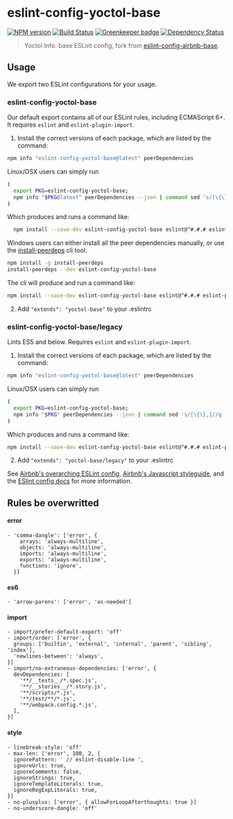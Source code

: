 # eslint-config-yoctol-base

[![NPM version][npm-image]][npm-url]
[![Build Status][travis-image]][travis-url]
[![Greenkeeper badge](https://badges.greenkeeper.io/Yoctol/eslint-config-yoctol-base.svg)](https://greenkeeper.io/)
[![Dependency Status][david_img]][david_site]

> Yoctol Info. base ESLint config, fork from [eslint-config-airbnb-base](https://github.com/airbnb/javascript/tree/master/packages/eslint-config-airbnb-base).

## Usage

We export two ESLint configurations for your usage.

### eslint-config-yoctol-base

Our default export contains all of our ESLint rules, including ECMAScript 6+. It requires `eslint` and `eslint-plugin-import`.

1. Install the correct versions of each package, which are listed by the command:


```sh
npm info "eslint-config-yoctol-base@latest" peerDependencies
```

Linux/OSX users can simply run

```sh
(
  export PKG=eslint-config-yoctol-base;
  npm info "$PKG@latest" peerDependencies --json | command sed 's/[\{\},]//g ; s/: /@/g' | xargs npm install --save-dev "$PKG@latest"
)
```

Which produces and runs a command like:

```sh
  npm install --save-dev eslint-config-yoctol-base eslint@^#.#.# eslint-plugin-import@^#.#.# eslint-plugin-prettier@^#.#.#
```

Windows users can either install all the peer dependencies manually, or use the [install-peerdeps](https://github.com/nathanhleung/install-peerdeps) cli tool.

```sh
npm install -g install-peerdeps
install-peerdeps --dev eslint-config-yoctol-base
```

The cli will produce and run a command like:

```sh
npm install --save-dev eslint-config-yoctol-base eslint@^#.#.# eslint-plugin-import@^#.#.# eslint-plugin-prettier@^#.#.#
```

2. Add `"extends": "yoctol-base"` to your .eslintrc

### eslint-config-yoctol-base/legacy

Lints ES5 and below. Requires `eslint` and `eslint-plugin-import`.

1. Install the correct versions of each package, which are listed by the command:


```sh
npm info "eslint-config-yoctol-base@latest" peerDependencies
```

Linux/OSX users can simply run

```sh
(
  export PKG=eslint-config-yoctol-base;
  npm info "$PKG" peerDependencies --json | command sed 's/[\{\},]//g ; s/: /@/g' | xargs npm install --save-dev "$PKG"
)
```

Which produces and runs a command like:

```sh
npm install --save-dev eslint-config-yoctol-base eslint@^#.#.# eslint-plugin-import@^#.#.# eslint-plugin-prettier@^#.#.#
```

2. Add `"extends": "yoctol-base/legacy"` to your .eslintrc

See [Airbnb's overarching ESLint config](https://npmjs.com/eslint-config-airbnb), [Airbnb's Javascript styleguide](https://github.com/airbnb/javascript), and the [ESlint config docs](http://eslint.org/docs/user-guide/configuring#extending-configuration-files) for more information.

## Rules be overwritted

#### error

```
- 'comma-dangle': ['error', {
    arrays: 'always-multiline',
    objects: 'always-multiline',
    imports: 'always-multiline',
    exports: 'always-multiline',
    functions: 'ignore',
  }]
```

#### es6

```
- 'arrow-parens': ['error', 'as-needed']
```

#### import

```
- import/prefer-default-export: 'off'
- import/order: ['error', {
  groups: ['builtin', 'external', 'internal', 'parent', 'sibling', 'index'],
  'newlines-between': 'always',
}]
- import/no-extraneous-dependencies: ['error', {
  devDependencies: [
    '**/__tests__/*.spec.js',
    '**/__stories__/*.story.js',
    '**/scripts/*.js',
    '**/test/**/*.js',
    '**/webpack.config.*.js',
  ],
}]
```

#### style

```
- linebreak-style: 'off'
- max-len: ['error', 100, 2, {
  ignorePattern: ' // eslint-disable-line ',
  ignoreUrls: true,
  ignoreComments: false,
  ignoreStrings: true,
  ignoreTemplateLiterals: true,
  ignoreRegExpLiterals: true,
}]
- no-plusplus: ['error', { allowForLoopAfterthoughts: true }]
- no-underscore-dangle: 'off'
```

[npm-image]: https://badge.fury.io/js/eslint-config-yoctol-base.svg
[npm-url]: https://npmjs.org/package/eslint-config-yoctol-base
[travis-image]: https://travis-ci.org/Yoctol/eslint-config-yoctol-base.svg
[travis-url]: https://travis-ci.org/Yoctol/eslint-config-yoctol-base
[david_img]: https://david-dm.org/Yoctol/eslint-config-yoctol-base.svg
[david_site]: https://david-dm.org/Yoctol/eslint-config-yoctol-base
